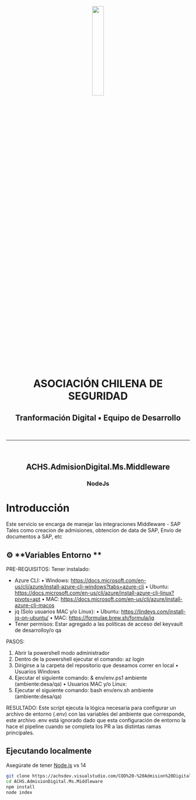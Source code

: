 <br />

<p align="center">
  <img
    width="25%"
    src="https://upload.wikimedia.org/wikipedia/commons/0/09/Logo_ACHS.svg"
  />
  <h1 align="center">ASOCIACIÓN CHILENA DE SEGURIDAD</h1>
  <h2 align="center">Tranformación Digital ▪ Equipo de Desarrollo</h2>
</p>

<br />

---

<br />

<h2 align="center"><b>ACHS.AdmisionDigital.Ms.Middleware</b></h2>
<h3 align="center"><b>NodeJs</b></h3>

# Introducción 
Este servicio se encarga de manejar las integraciones Middleware - SAP
Tales como creacion de admisiones, obtencion de data de SAP, Envio de documentos a SAP, etc

## ⚙️ **Variables Entorno  **
PRE-REQUISITOS:
Tener instalado:
-	Azure CLI:
•	Windows: https://docs.microsoft.com/en-us/cli/azure/install-azure-cli-windows?tabs=azure-cli 
•	Ubuntu: https://docs.microsoft.com/en-us/cli/azure/install-azure-cli-linux?pivots=apt 
•	MAC: https://docs.microsoft.com/en-us/cli/azure/install-azure-cli-macos
-	jq (Solo usuarios MAC y/o Linux): 
•	Ubuntu:  https://lindevs.com/install-jq-on-ubuntu/
•	MAC: https://formulae.brew.sh/formula/jq 
- Tener permisos: Estar agregado a las políticas de acceso del keyvault de desarrolloy/o qa 

PASOS:
1)	Abrir la powershell modo administrador
2)	Dentro de la powershell ejecutar el comando: az login
3)	Dirigirse a la carpeta del repositorio que deseamos correr en local
•	Usuarios Windows
4)	Ejecutar el siguiente comando: & env/env.ps1 ambiente (ambiente:desa/qa)
•	Usuarios MAC y/o Linux:
4)	Ejecutar el siguiente comando: bash env/env.sh ambiente (ambiente:desa/qa)

RESULTADO: Este script ejecuta la lógica necesaria para configurar un archivo de entorno (.env) con las variables del ambiente que corresponde, este archivo .env está ignorado dado que esta configuración de entorno la hace el pipeline cuando se completa los PR a las distintas ramas principales.

## Ejecutando localmente

Asegúrate de tener [Node.js](http://nodejs.org/) vs 14

```sh
git clone https://achsdev.visualstudio.com/COD%20-%20Admision%20Digital/_git/ACHS.AdmisionDigital.Ms.Middleware 
cd ACHS.AdmisionDigital.Ms.Middleware
npm install
node index
```